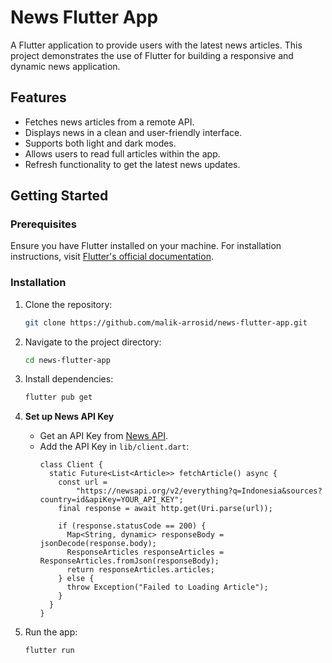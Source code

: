 # News Flutter App

A Flutter application to provide users with the latest news articles. This project demonstrates the use of Flutter for building a responsive and dynamic news application.

## Features

- Fetches news articles from a remote API.
- Displays news in a clean and user-friendly interface.
- Supports both light and dark modes.
- Allows users to read full articles within the app.
- Refresh functionality to get the latest news updates.

## Getting Started

### Prerequisites

Ensure you have Flutter installed on your machine. For installation instructions, visit [Flutter's official documentation](https://flutter.dev/docs/get-started/install).

### Installation

1. Clone the repository:

    ```bash
    git clone https://github.com/malik-arrosid/news-flutter-app.git
    ```

2. Navigate to the project directory:

    ```bash
    cd news-flutter-app
    ```
    
3. Install dependencies:

    ```bash
    flutter pub get
    ```
    
4. **Set up News API Key**
    - Get an API Key from [News API](https://newsapi.org/).
    - Add the API Key in `lib/client.dart`:
        ```
        class Client {
          static Future<List<Article>> fetchArticle() async {
            const url =
                "https://newsapi.org/v2/everything?q=Indonesia&sources?country=id&apiKey=YOUR_API_KEY";
            final response = await http.get(Uri.parse(url));
        
            if (response.statusCode == 200) {
              Map<String, dynamic> responseBody = jsonDecode(response.body);
              ResponseArticles responseArticles = ResponseArticles.fromJson(responseBody);
              return responseArticles.articles;
            } else {
              throw Exception("Failed to Loading Article");
            }
          }
        }
        ```

5. Run the app:

    ```bash
    flutter run
    ```
